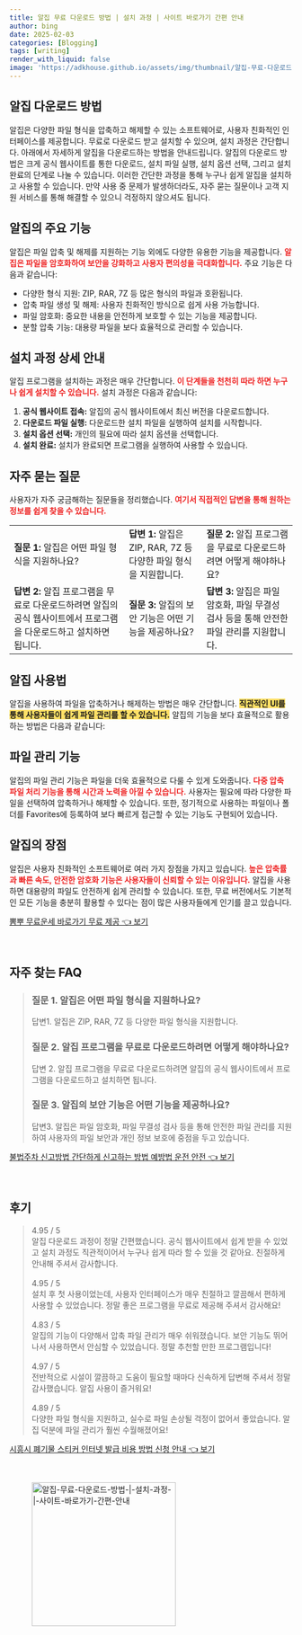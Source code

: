 ```yaml
---
title: 알집 무료 다운로드 방법 | 설치 과정 | 사이트 바로가기 간편 안내
author: bing
date: 2025-02-03
categories: [Blogging]
tags: [writing]
render_with_liquid: false
image: 'https://adkhouse.github.io/assets/img/thumbnail/알집-무료-다운로드-방법-|-설치-과정-|-사이트-바로가기-간편-안내.webp'
---
```



<h2 id='알집 다운로드 방법'>알집 다운로드 방법</h2>

<p>알집은 다양한 파일 형식을 압축하고 해제할 수 있는 소프트웨어로, 사용자 친화적인 인터페이스를 제공합니다. 무료로 다운로드 받고 설치할 수 있으며, 설치 과정은 간단합니다. 아래에서 자세하게 알집을 다운로드하는 방법을 안내드립니다. 알집의 다운로드 방법은 크게 공식 웹사이트를 통한 다운로드, 설치 파일 실행, 설치 옵션 선택, 그리고 설치 완료의 단계로 나눌 수 있습니다. 이러한 간단한 과정을 통해 누구나 쉽게 알집을 설치하고 사용할 수 있습니다. 만약 사용 중 문제가 발생하더라도, 자주 묻는 질문이나 고객 지원 서비스를 통해 해결할 수 있으니 걱정하지 않으셔도 됩니다.</p>

<h2 id='알집의 주요 기능'>알집의 주요 기능</h2>

<p>알집은 파일 압축 및 해제를 지원하는 기능 외에도 다양한 유용한 기능을 제공합니다. <b><span style="color: #ee2323;">알집은 파일을 암호화하여 보안을 강화하고 사용자 편의성을 극대화합니다.</span></b> 주요 기능은 다음과 같습니다:</p>

<ul>
    <li>다양한 형식 지원: ZIP, RAR, 7Z 등 많은 형식의 파일과 호환됩니다.</li>
    <li>압축 파일 생성 및 해제: 사용자 친화적인 방식으로 쉽게 사용 가능합니다.</li>
    <li>파일 암호화: 중요한 내용을 안전하게 보호할 수 있는 기능을 제공합니다.</li>
    <li>분할 압축 기능: 대용량 파일을 보다 효율적으로 관리할 수 있습니다.</li>
</ul>

<h2 id='설치 과정 상세 안내'>설치 과정 상세 안내</h2>

<p>알집 프로그램을 설치하는 과정은 매우 간단합니다. <b><span style="color: #ee2323;">이 단계들을 천천히 따라 하면 누구나 쉽게 설치할 수 있습니다.</span></b> 설치 과정은 다음과 같습니다:</p>

<ol>
    <li><b>공식 웹사이트 접속:</b> 알집의 공식 웹사이트에서 최신 버전을 다운로드합니다.</li>
    <li><b>다운로드 파일 실행:</b> 다운로드한 설치 파일을 실행하여 설치를 시작합니다.</li>
    <li><b>설치 옵션 선택:</b> 개인의 필요에 따라 설치 옵션을 선택합니다.</li>
    <li><b>설치 완료:</b> 설치가 완료되면 프로그램을 실행하여 사용할 수 있습니다.</li>
</ol>

<h2 id='자주 묻는 질문'>자주 묻는 질문</h2>

<p>사용자가 자주 궁금해하는 질문들을 정리했습니다. <b><span style="color: #ee2323;">여기서 직접적인 답변을 통해 원하는 정보를 쉽게 찾을 수 있습니다.</span></b></p>

<table>
    <tr>
        <td><b>질문 1:</b> 알집은 어떤 파일 형식을 지원하나요?</td>
        <td><b>답변 1:</b> 알집은 ZIP, RAR, 7Z 등 다양한 파일 형식을 지원합니다.</td>
        <td><b>질문 2:</b> 알집 프로그램을 무료로 다운로드하려면 어떻게 해야하나요?</td>
    </tr>
    <tr>
        <td><b>답변 2:</b> 알집 프로그램을 무료로 다운로드하려면 알집의 공식 웹사이트에서 프로그램을 다운로드하고 설치하면 됩니다.</td>
        <td><b>질문 3:</b> 알집의 보안 기능은 어떤 기능을 제공하나요?</td>
        <td><b>답변 3:</b> 알집은 파일 암호화, 파일 무결성 검사 등을 통해 안전한 파일 관리를 지원합니다.</td>
    </tr>
</table>

<h2 id='알집 사용법'>알집 사용법</h2>

<p>알집을 사용하여 파일을 압축하거나 해제하는 방법은 매우 간단합니다. <b><span style="background-color: #ffe066;">직관적인 UI를 통해 사용자들이 쉽게 파일 관리를 할 수 있습니다.</span></b> 알집의 기능을 보다 효율적으로 활용하는 방법은 다음과 같습니다:</p>

<h2 id='파일 관리 기능'>파일 관리 기능</h2>

<p>알집의 파일 관리 기능은 파일을 더욱 효율적으로 다룰 수 있게 도와줍니다. <b><span style="color: #ee2323;">다중 압축 파일 처리 기능을 통해 시간과 노력을 아낄 수 있습니다.</span></b> 사용자는 필요에 따라 다양한 파일을 선택하여 압축하거나 해제할 수 있습니다. 또한, 정기적으로 사용하는 파일이나 폴더를 Favorites에 등록하여 보다 빠르게 접근할 수 있는 기능도 구현되어 있습니다.</p>

<h2 id='알집의 장점'>알집의 장점</h2>

<p>알집은 사용자 친화적인 소프트웨어로 여러 가지 장점을 가지고 있습니다. <b><span style="color: #ee2323;">높은 압축률과 빠른 속도, 안전한 암호화 기능은 사용자들이 신뢰할 수 있는 이유입니다.</span></b> 알집을 사용하면 대용량의 파일도 안전하게 쉽게 관리할 수 있습니다. 또한, 무료 버전에서도 기본적인 모든 기능을 충분히 활용할 수 있다는 점이 많은 사용자들에게 인기를 끌고 있습니다.</p>


<p><a class="click-button" title="뽐뿌 무료운세 바로가기 무료 제공" href="https://adkhouse.github.io/posts/%EB%BD%90%EB%BF%8C-%EB%AC%B4%EB%A3%8C%EC%9A%B4%EC%84%B8-%EB%B0%94%EB%A1%9C%EA%B0%80%EA%B8%B0-%EB%AC%B4%EB%A3%8C-%EC%A0%9C%EA%B3%B5/" rel="dofollow">뽐뿌 무료운세 바로가기 무료 제공 👈 보기</a></p><br>
<h2 id='자주_찾는_FAQ'>자주 찾는 FAQ</h2>
<div itemscope="" itemtype="https://schema.org/FAQPage"> 
<blockquote> 
<div itemscope="" itemprop="mainEntity" itemtype="https://schema.org/Question"> 
<h3 itemprop="name">질문 1. 알집은 어떤 파일 형식을 지원하나요?</h3> 
<div itemscope="" itemprop="acceptedAnswer" itemtype="https://schema.org/Answer"> 
<span itemprop="text"> 
<p>답변1. 알집은 ZIP, RAR, 7Z 등 다양한 파일 형식을 지원합니다.</p> 
</span> 
</div> 
</div> 
<div itemscope="" itemprop="mainEntity" itemtype="https://schema.org/Question"> 
<h3 itemprop="name">질문 2. 알집 프로그램을 무료로 다운로드하려면 어떻게 해야하나요?</h3> 
<div itemscope="" itemprop="acceptedAnswer" itemtype="https://schema.org/Answer"> 
<span itemprop="text"> 
<p>답변 2. 알집 프로그램을 무료로 다운로드하려면 알집의 공식 웹사이트에서 프로그램을 다운로드하고 설치하면 됩니다.</p> 
</span> 
</div> 
</div> 
<div itemscope="" itemprop="mainEntity" itemtype="https://schema.org/Question"> 
<h3 itemprop="name">질문 3. 알집의 보안 기능은 어떤 기능을 제공하나요?</h3> 
<div itemscope="" itemprop="acceptedAnswer" itemtype="https://schema.org/Answer"> 
<span itemprop="text"> 
<p>답변3. 알집은 파일 암호화, 파일 무결성 검사 등을 통해 안전한 파일 관리를 지원하여 사용자의 파일 보안과 개인 정보 보호에 중점을 두고 있습니다.</p> 
</span> 
</div> 
</div> 
</blockquote> 
</div>
<p><a class="click-button" title="불법주차 신고방법 간단하게 신고하는 방법 예방법 운전 안전" href="https://adkhouse.github.io/posts/%EB%B6%88%EB%B2%95%EC%A3%BC%EC%B0%A8-%EC%8B%A0%EA%B3%A0%EB%B0%A9%EB%B2%95-%EA%B0%84%EB%8B%A8%ED%95%98%EA%B2%8C-%EC%8B%A0%EA%B3%A0%ED%95%98%EB%8A%94-%EB%B0%A9%EB%B2%95-%EC%98%88%EB%B0%A9%EB%B2%95-%EC%9A%B4%EC%A0%84-%EC%95%88%EC%A0%84/" rel="dofollow">불법주차 신고방법 간단하게 신고하는 방법 예방법 운전 안전 👈 보기</a></p><br>
<h2 id='후기'>후기</h2>
<div itemscope itemtype="https://schema.org/Product">
  <blockquote>
  <div itemprop="review" itemscope itemtype="https://schema.org/Review">
      <div itemprop="reviewRating" itemscope itemtype="https://schema.org/Rating"> <span itemprop="ratingValue">4.95</span> / <span itemprop="bestRating">5</span> </div>
      <span itemprop="reviewBody">알집 다운로드 과정이 정말 간편했습니다. 공식 웹사이트에서 쉽게 받을 수 있었고 설치 과정도 직관적이어서 누구나 쉽게 따라 할 수 있을 것 같아요. 친절하게 안내해 주셔서 감사합니다.</span>
  </div>
  <br>
  <div itemprop="review" itemscope itemtype="https://schema.org/Review">
      <div itemprop="reviewRating" itemscope itemtype="https://schema.org/Rating"> <span itemprop="ratingValue">4.95</span> / <span itemprop="bestRating">5</span> </div>
      <span itemprop="reviewBody">설치 후 첫 사용이었는데, 사용자 인터페이스가 매우 친절하고 깔끔해서 편하게 사용할 수 있었습니다. 정말 좋은 프로그램을 무료로 제공해 주셔서 감사해요!</span>
  </div>
  <br>
  <div itemprop="review" itemscope itemtype="https://schema.org/Review">
      <div itemprop="reviewRating" itemscope itemtype="https://schema.org/Rating"> <span itemprop="ratingValue">4.83</span> / <span itemprop="bestRating">5</span> </div>
      <span itemprop="reviewBody">알집의 기능이 다양해서 압축 파일 관리가 매우 쉬워졌습니다. 보안 기능도 뛰어나서 사용하면서 안심할 수 있었습니다. 정말 추천할 만한 프로그램입니다!</span>
  </div>
  <br>
  <div itemprop="review" itemscope itemtype="https://schema.org/Review">
      <div itemprop="reviewRating" itemscope itemtype="https://schema.org/Rating"> <span itemprop="ratingValue">4.97</span> / <span itemprop="bestRating">5</span> </div>
      <span itemprop="reviewBody">전반적으로 시설이 깔끔하고 도움이 필요할 때마다 신속하게 답변해 주셔서 정말 감사했습니다. 알집 사용이 즐거워요!</span>
  </div>
  <br>
  <div itemprop="review" itemscope itemtype="https://schema.org/Review">
      <div itemprop="reviewRating" itemscope itemtype="https://schema.org/Rating"> <span itemprop="ratingValue">4.89</span> / <span itemprop="bestRating">5</span> </div>
      <span itemprop="reviewBody">다양한 파일 형식을 지원하고, 실수로 파일 손상될 걱정이 없어서 좋았습니다. 알집 덕분에 파일 관리가 훨씬 수월해졌어요!</span>
  </div>
  </blockquote>
</div>
<p><a class="click-button" title="시흥시 폐기물 스티커 인터넷 발급 비용 방법 신청 안내" href="https://adkhouse.github.io/posts/%EC%8B%9C%ED%9D%A5%EC%8B%9C-%ED%8F%90%EA%B8%B0%EB%AC%BC-%EC%8A%A4%ED%8B%B0%EC%BB%A4-%EC%9D%B8%ED%84%B0%EB%84%B7-%EB%B0%9C%EA%B8%89-%EB%B9%84%EC%9A%A9-%EB%B0%A9%EB%B2%95-%EC%8B%A0%EC%B2%AD-%EC%95%88%EB%82%B4/" rel="dofollow">시흥시 폐기물 스티커 인터넷 발급 비용 방법 신청 안내 👈 보기</a></p><br>
<figure class="image"><img src="https://adkhouse.github.io/assets/img/thumbnail/알집-무료-다운로드-방법-|-설치-과정-|-사이트-바로가기-간편-안내.webp" alt="알집-무료-다운로드-방법-|-설치-과정-|-사이트-바로가기-간편-안내" width="256" height="256"></figure>